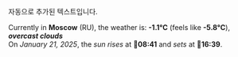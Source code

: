 
자동으로 추가된 텍스트입니다.

<!--START_SECTION:weather:moscow-->
Currently in **Moscow** (RU), the weather is: **-1.1°C** (feels like **-5.8°C**), ***overcast clouds***<br/>
On *January 21, 2025*, the *sun rises* at 🌅**08:41** and *sets* at 🌇**16:39**.
<!--END_SECTION:weather-->
